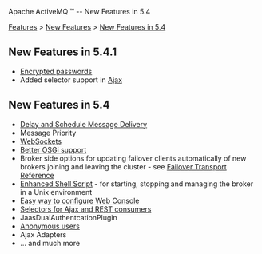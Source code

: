 Apache ActiveMQ ™ -- New Features in 5.4 

[Features](features.html) > [New Features](new-features.html) > [New Features in 5.4](new-features-in-54.html)


New Features in 5.4.1
---------------------

*   [Encrypted passwords](encrypted-passwords.html)
*   Added selector support in [Ajax](ajax.html)

New Features in 5.4
-------------------

*   [Delay and Schedule Message Delivery](delay-and-schedule-message-delivery.html)
*   Message Priority
*   [WebSockets](websockets.html)
*   [Better OSGi support](osgi-integration.html)
*   Broker side options for updating failover clients automatically of new brokers joining and leaving the cluster - see [Failover Transport Reference](failover-transport-reference.html)
*   [Enhanced Shell Script](unix-shell-script.html) \- for starting, stopping and managing the broker in a Unix environment
*   [Easy way to configure Web Console](web-console.html)
*   [Selectors for Ajax and REST consumers](rest.html)
*   JaasDualAuthentcationPlugin
*   [Anonymous users](security.html)
*   Ajax Adapters
*   ... and much more

